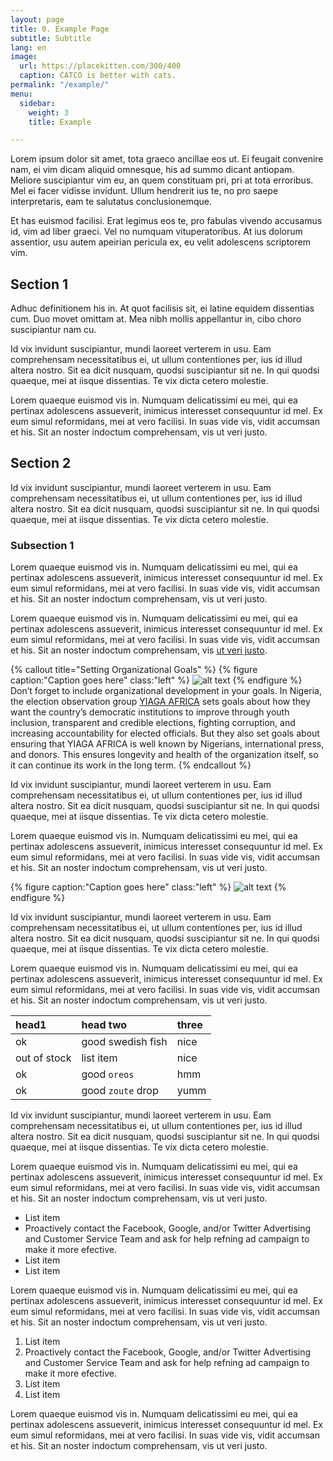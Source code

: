 ```yaml
---
layout: page
title: 0. Example Page
subtitle: Subtitle
lang: en
image:
  url: https://placekitten.com/300/400
  caption: CATCO is better with cats.
permalink: "/example/"
menu:
  sidebar:
    weight: 3
    title: Example

---
```

Lorem ipsum dolor sit amet, tota graeco ancillae eos ut. Ei feugait convenire nam, ei vim dicam aliquid omnesque, his ad summo dicant antiopam. Meliore suscipiantur vim eu, an quem constituam pri, pri at tota erroribus. Mel ei facer vidisse invidunt. Ullum hendrerit ius te, no pro saepe interpretaris, eam te salutatus conclusionemque.

Et has euismod facilisi. Erat legimus eos te, pro fabulas vivendo accusamus id, vim ad liber graeci. Vel no numquam vituperatoribus. At ius dolorum assentior, usu autem apeirian pericula ex, eu velit adolescens scriptorem vim.

## Section 1

Adhuc definitionem his in. At quot facilisis sit, ei latine equidem dissentias cum. Duo movet omittam at. Mea nibh mollis appellantur in, cibo choro suscipiantur nam cu.

Id vix invidunt suscipiantur, mundi laoreet verterem in usu. Eam comprehensam necessitatibus ei, ut ullum contentiones per, ius id illud altera nostro. Sit ea dicit nusquam, quodsi suscipiantur sit ne. In qui quodsi quaeque, mei at iisque dissentias. Te vix dicta cetero molestie.

Lorem quaeque euismod vis in. Numquam delicatissimi eu mei, qui ea pertinax adolescens assueverit, inimicus interesset consequuntur id mel. Ex eum simul reformidans, mei at vero facilisi. In suas vide vis, vidit accumsan et his. Sit an noster indoctum comprehensam, vis ut veri justo.

## Section 2

Id vix invidunt suscipiantur, mundi laoreet verterem in usu. Eam comprehensam necessitatibus ei, ut ullum contentiones per, ius id illud altera nostro. Sit ea dicit nusquam, quodsi suscipiantur sit ne. In qui quodsi quaeque, mei at iisque dissentias. Te vix dicta cetero molestie.

### Subsection 1

Lorem quaeque euismod vis in. Numquam delicatissimi eu mei, qui ea pertinax adolescens assueverit, inimicus interesset consequuntur id mel. Ex eum simul reformidans, mei at vero facilisi. In suas vide vis, vidit accumsan et his. Sit an noster indoctum comprehensam, vis ut veri justo.

Lorem quaeque euismod vis in. Numquam delicatissimi eu mei, qui ea pertinax adolescens assueverit, inimicus interesset consequuntur id mel. Ex eum simul reformidans, mei at vero facilisi. In suas vide vis, vidit accumsan et his. Sit an noster indoctum comprehensam, vis [ut veri justo](https://www.yiaga.org/).

{% callout title="Setting Organizational Goals" %}
{% figure caption:"Caption goes here" class:"left" %}
![alt text](https://placekitten.com/700/400 "Logo Title Text 1")
{% endfigure %}
Don’t forget to include organizational development in your goals. In Nigeria, the election observation group [YIAGA AFRICA](https://www.yiaga.org/) sets goals about how they want the country’s democratic institutions to improve through youth inclusion, transparent and credible elections, fighting corruption, and increasing accountability for elected officials. But they also set goals about ensuring that YIAGA AFRICA is well known by Nigerians, international press, and donors. This ensures longevity and health of the organization itself, so it can continue its work in the long term.
{% endcallout %}

Id vix invidunt suscipiantur, mundi laoreet verterem in usu. Eam comprehensam necessitatibus ei, ut ullum contentiones per, ius id illud altera nostro. Sit ea dicit nusquam, quodsi suscipiantur sit ne. In qui quodsi quaeque, mei at iisque dissentias. Te vix dicta cetero molestie.

Lorem quaeque euismod vis in. Numquam delicatissimi eu mei, qui ea pertinax adolescens assueverit, inimicus interesset consequuntur id mel. Ex eum simul reformidans, mei at vero facilisi. In suas vide vis, vidit accumsan et his. Sit an noster indoctum comprehensam, vis ut veri justo.

{% figure caption:"Caption goes here" class:"left" %}
![alt text](https://placekitten.com/700/400 "Logo Title Text 1")
{% endfigure %}

Id vix invidunt suscipiantur, mundi laoreet verterem in usu. Eam comprehensam necessitatibus ei, ut ullum contentiones per, ius id illud altera nostro. Sit ea dicit nusquam, quodsi suscipiantur sit ne. In qui quodsi quaeque, mei at iisque dissentias. Te vix dicta cetero molestie.

Lorem quaeque euismod vis in. Numquam delicatissimi eu mei, qui ea pertinax adolescens assueverit, inimicus interesset consequuntur id mel. Ex eum simul reformidans, mei at vero facilisi. In suas vide vis, vidit accumsan et his. Sit an noster indoctum comprehensam, vis ut veri justo.

| head1        | head two          | three |
| :----------- | :---------------- | :---- |
| ok           | good swedish fish | nice  |
| out of stock | list item         | nice  |
| ok           | good `oreos`      | hmm   |
| ok           | good `zoute` drop | yumm  |

Id vix invidunt suscipiantur, mundi laoreet verterem in usu. Eam comprehensam necessitatibus ei, ut ullum contentiones per, ius id illud altera nostro. Sit ea dicit nusquam, quodsi suscipiantur sit ne. In qui quodsi quaeque, mei at iisque dissentias. Te vix dicta cetero molestie.

Lorem quaeque euismod vis in. Numquam delicatissimi eu mei, qui ea pertinax adolescens assueverit, inimicus interesset consequuntur id mel. Ex eum simul reformidans, mei at vero facilisi. In suas vide vis, vidit accumsan et his. Sit an noster indoctum comprehensam, vis ut veri justo.

- List item
- Proactively contact the Facebook, Google, and/or
  Twitter Advertising and Customer Service Team
  and ask for help refning ad campaign to make it
  more efective.
- List item
- List item

Lorem quaeque euismod vis in. Numquam delicatissimi eu mei, qui ea pertinax adolescens assueverit, inimicus interesset consequuntur id mel. Ex eum simul reformidans, mei at vero facilisi. In suas vide vis, vidit accumsan et his. Sit an noster indoctum comprehensam, vis ut veri justo.

1. List item
2. Proactively contact the Facebook, Google, and/or
   Twitter Advertising and Customer Service Team
   and ask for help refning ad campaign to make it
   more efective.
3. List item
4. List item

Lorem quaeque euismod vis in. Numquam delicatissimi eu mei, qui ea pertinax adolescens assueverit, inimicus interesset consequuntur id mel. Ex eum simul reformidans, mei at vero facilisi. In suas vide vis, vidit accumsan et his. Sit an noster indoctum comprehensam, vis ut veri justo.